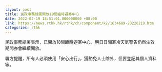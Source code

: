 ```yaml
---
layout: post
title: 民政事務總署開放18間臨時避寒中心
date: 2022-02-19 18:51:01.000000000 +08:00
link: https://news.rthk.hk/rthk/ch/component/k2/1634689-20220219.htm
categories: rthk
---
```


民政事務總署表示，已開放18間臨時避寒中心，明日日間寒冷天氣警告仍然生效期間亦會繼續開放。

署方提醒，所有人必須使用「安心出行」，獲豁免人士除外，但要登記其個人資料等。
